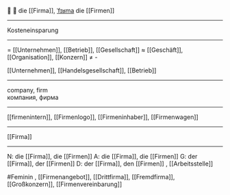 🏢 🔴 die [[Firma]], [ˈfɪʁma](https://youglish.com/pronounce/Firma/german)
die [[Firmen]]

---
Kosteneinsparung

---
= [[Unternehmen]], [[Betrieb]], [[Gesellschaft]]
≈ [[Geschäft]], [[Organisation]], [[Konzern]]
≠  -

[[Unternehmen]], [[Handelsgesellschaft]], [[Betrieb]]


---
company, firm  
компания, фирма

---
[[firmenintern]], [[Firmenlogo]], [[Firmeninhaber]], [[Firmenwagen]]

---
[[Firma]]


---
N: die [[Firma]], die [[Firmen]]
A: die [[Firma]], die [[Firmen]]
G: der [[Firma]], der [[Firmen]]
D: der [[Firma]], den [[Firmen]]
, [[Arbeitsstelle]]

#Feminin , [[Firmenangebot]], [[Drittfirma]], [[Fremdfirma]], [[Großkonzern]], [[Firmenvereinbarung]]